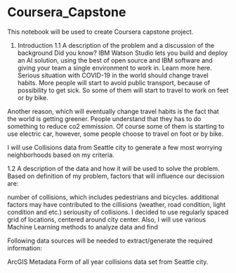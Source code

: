 # Coursera_Capstone
This notebook will be used to create Coursera capstone project.
1. Introduction
1.1 A description of the problem and a discussion of the background
Did you know? IBM Watson Studio lets you build and deploy an AI solution, using the best of open source and IBM software and giving your team a single environment to work in. Learn more here.
Serious situation with COVID-19 in the world should change travel habits. More people will start to avoid public transport, because of possibility to get sick. So some of them will start to travel to work on feet or by bike.

Another reason, which will eventually change travel habits is the fact that the world is getting greener. People understand that they has to do something to reduce co2 emmission. Of course some of them is starting to use electric car, however, some people choose to travel on foot or by bike.

I will use Collisions data from Seattle city to generate a few most worrying neighborhoods based on my criteria.

1.2 A description of the data and how it will be used to solve the problem.
Based on definition of my problem, factors that will influence our decission are:

number of collisions, which includes pedestrians and bicycles.
additional factors may have contributed to the cillisions (weather, road condition, light condition and etc.)
seriousity of collisions.
I decided to use regularly spaced grid of locations, centered around city center. Also, I will use various Machine Learning methods to analyze data and find

Following data sources will be needed to extract/generate the required information:

ArcGIS Metadata Form of all year collisions data set from Seattle city.
